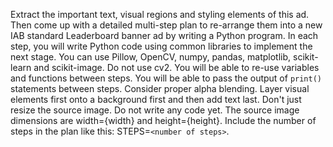 Extract the important text, visual regions and styling elements of this ad. Then come up with a detailed multi-step plan to re-arrange them into a new IAB standard Leaderboard banner ad by writing a Python program. In each step, you will write Python code using common libraries to implement the next stage. You can use Pillow, OpenCV, numpy, pandas, matplotlib, scikit-learn and scikit-image. Do not use cv2. You will be able to re-use variables and functions between steps. You will be able to pass the output of `print()` statements between steps. Consider proper alpha blending. Layer visual elements first onto a background first and then add text last. Don't just resize the source image. Do not write any code yet. The source image dimensions are width={width} and height={height}. Include the number of steps in the plan like this: STEPS=`<number of steps>`.